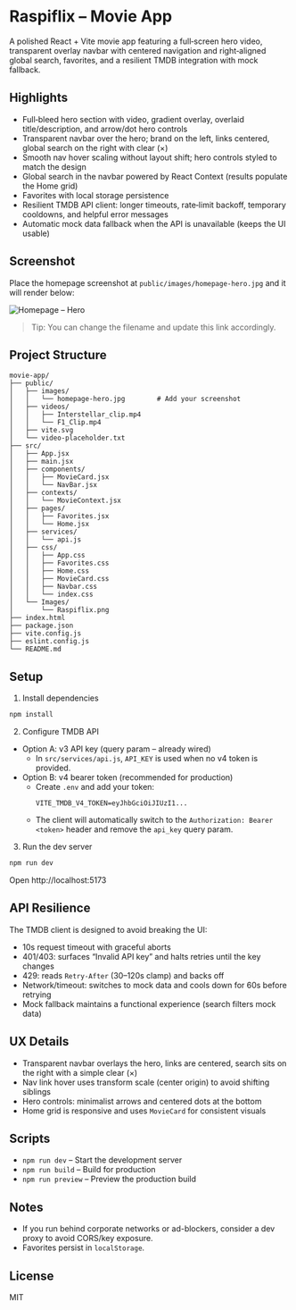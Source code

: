 # Raspiflix – Movie App

A polished React + Vite movie app featuring a full‑screen hero video, transparent overlay navbar with centered navigation and right‑aligned global search, favorites, and a resilient TMDB integration with mock fallback.

## Highlights

- Full‑bleed hero section with video, gradient overlay, overlaid title/description, and arrow/dot hero controls
- Transparent navbar over the hero; brand on the left, links centered, global search on the right with clear (×)
- Smooth nav hover scaling without layout shift; hero controls styled to match the design
- Global search in the navbar powered by React Context (results populate the Home grid)
- Favorites with local storage persistence
- Resilient TMDB API client: longer timeouts, rate‑limit backoff, temporary cooldowns, and helpful error messages
- Automatic mock data fallback when the API is unavailable (keeps the UI usable)

## Screenshot

Place the homepage screenshot at `public/images/homepage-hero.jpg` and it will render below:

![Homepage – Hero](/images/homepage-hero.jpg)

> Tip: You can change the filename and update this link accordingly.

## Project Structure

```
movie-app/
├── public/
│   ├── images/
│   │   └── homepage-hero.jpg        # Add your screenshot
│   ├── videos/
│   │   ├── Interstellar_clip.mp4
│   │   └── F1_Clip.mp4
│   ├── vite.svg
│   └── video-placeholder.txt
├── src/
│   ├── App.jsx
│   ├── main.jsx
│   ├── components/
│   │   ├── MovieCard.jsx
│   │   └── NavBar.jsx
│   ├── contexts/
│   │   └── MovieContext.jsx
│   ├── pages/
│   │   ├── Favorites.jsx
│   │   └── Home.jsx
│   ├── services/
│   │   └── api.js
│   ├── css/
│   │   ├── App.css
│   │   ├── Favorites.css
│   │   ├── Home.css
│   │   ├── MovieCard.css
│   │   ├── Navbar.css
│   │   └── index.css
│   └── Images/
│       └── Raspiflix.png
├── index.html
├── package.json
├── vite.config.js
├── eslint.config.js
└── README.md
```

## Setup

1. Install dependencies

```powershell
npm install
```

2. Configure TMDB API

- Option A: v3 API key (query param – already wired)
  - In `src/services/api.js`, `API_KEY` is used when no v4 token is provided.
- Option B: v4 bearer token (recommended for production)
  - Create `.env` and add your token:
    ```env
    VITE_TMDB_V4_TOKEN=eyJhbGciOiJIUzI1...
    ```
  - The client will automatically switch to the `Authorization: Bearer <token>` header and remove the `api_key` query param.

3. Run the dev server

```powershell
npm run dev
```

Open http://localhost:5173

## API Resilience

The TMDB client is designed to avoid breaking the UI:

- 10s request timeout with graceful aborts
- 401/403: surfaces “Invalid API key” and halts retries until the key changes
- 429: reads `Retry-After` (30–120s clamp) and backs off
- Network/timeout: switches to mock data and cools down for 60s before retrying
- Mock fallback maintains a functional experience (search filters mock data)

## UX Details

- Transparent navbar overlays the hero, links are centered, search sits on the right with a simple clear (×)
- Nav link hover uses transform scale (center origin) to avoid shifting siblings
- Hero controls: minimalist arrows and centered dots at the bottom
- Home grid is responsive and uses `MovieCard` for consistent visuals

## Scripts

- `npm run dev` – Start the development server
- `npm run build` – Build for production
- `npm run preview` – Preview the production build

## Notes

- If you run behind corporate networks or ad-blockers, consider a dev proxy to avoid CORS/key exposure.
- Favorites persist in `localStorage`.

## License

MIT
